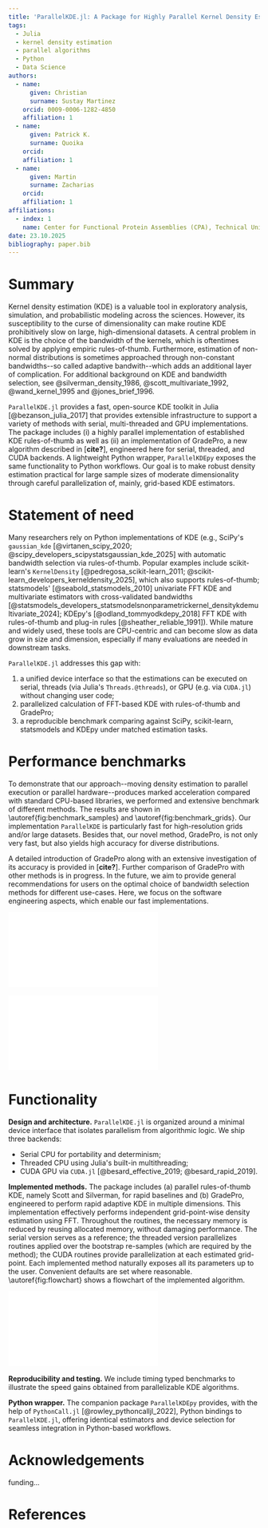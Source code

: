 ```yaml
---
title: 'ParallelKDE.jl: A Package for Highly Parallel Kernel Density Estimation'
tags:
  - Julia
  - kernel density estimation
  - parallel algorithms
  - Python
  - Data Science
authors:
  - name:
      given: Christian
      surname: Sustay Martinez
    orcid: 0009-0006-1282-4850
    affiliation: 1
  - name:
      given: Patrick K.
      surname: Quoika
    orcid:
    affiliation: 1
  - name:
      given: Martin
      surname: Zacharias
    orcid:
    affiliation: 1
affiliations:
  - index: 1
    name: Center for Functional Protein Assemblies (CPA), Technical University of Munich, Germany
date: 23.10.2025
bibliography: paper.bib
---
```


# Summary

Kernel density estimation (KDE) is a valuable tool in exploratory analysis, simulation, and probabilistic modeling across the sciences. However, its susceptibility to the curse of dimensionality can make routine KDE prohibitively slow on large, high-dimensional datasets. A central problem in KDE is the choice of the bandwidth of the kernels, which is oftentimes solved by applying empiric rules-of-thumb. Furthermore, estimation of non-normal distributions is sometimes approached through non-constant bandwidths--so called adaptive bandwith--which adds an additional layer of complication. For additional background on KDE and bandwidth selection, see @silverman_density_1986, @scott_multivariate_1992, @wand_kernel_1995 and @jones_brief_1996.

`ParallelKDE.jl` provides a fast, open-source KDE toolkit in Julia [@bezanson_julia_2017] that provides extensible infrastructure to support a variety of methods with serial, multi-threaded and GPU implementations. The package includes (i) a highly parallel implementation of established KDE rules-of-thumb as well as (ii) an implementation of GradePro, a new algorithm described in [**cite?**], engineered here for serial, threaded, and CUDA backends. A lightweight Python wrapper, `ParallelKDEpy` exposes the same functionality to Python workflows. Our goal is to make robust density estimation practical for large sample sizes of moderate dimensionality through careful parallelization of, mainly, grid-based KDE estimators. 

# Statement of need

Many researchers rely on Python implementations of KDE (e.g., SciPy's `gaussian_kde` [@virtanen_scipy_2020; @scipy_developers_scipystatsgaussian_kde_2025] with automatic bandwidth selection via rules-of-thumb. Popular examples include scikit-learn's `KernelDensity` [@pedregosa_scikit-learn_2011; @scikit-learn_developers_kerneldensity_2025], which also supports rules-of-thumb; statsmodels' [@seabold_statsmodels_2010] univariate FFT KDE and multivariate estimators with cross-validated bandwidths [@statsmodels_developers_statsmodelsnonparametrickernel_densitykdemultivariate_2024]; KDEpy's [@odland_tommyodkdepy_2018] FFT KDE with rules-of-thumb and plug-in rules [@sheather_reliable_1991]). While mature and widely used, these tools are CPU-centric and can become slow as data grow in size and dimension, especially if many evaluations are needed in downstream tasks.

`ParallelKDE.jl` addresses this gap with:

1. a unified device interface so that the estimations can be executed on serial, threads (via Julia's `Threads.@threads`), or GPU (e.g. via `CUDA.jl`) without changing user code;
2. parallelized calculation of FFT-based KDE with rules-of-thumb and GradePro;
3. a reproducible benchmark comparing against SciPy, scikit-learn, statsmodels and KDEpy under matched estimation tasks.

# Performance benchmarks

To demonstrate that our approach--moving density estimation to parallel execution or parallel hardware--produces marked acceleration compared with standard CPU-based libraries, we performed and extensive benchmark of different methods. The results are shown in \autoref{fig:benchmark_samples} and \autoref{fig:benchmark_grids}. Our implementation `ParallelKDE` is particularly fast for high-resolution grids and/or large datasets. 
Besides that, our novel method, GradePro, is not only very fast, but also yields high accuracy for diverse distributions. 

A detailed introduction of GradePro along with an extensive investigation of its accuracy is provided in [**cite?**]. Further comparison of GradePro with other methods is in progress. In the future, we aim to provide general recommendations for users on the optimal choice of bandwidth selection methods for different use-cases. Here, we focus on the software engineering aspects, which enable our fast implementations.

![Benchmark of common KDE packages and their estimators along with methods in ParallelKDE with respect to sample size. Relative mean times are reported where a value of 1.0 indicates that the estimator was the fastest for a sample size. The estimations were performed for 100 to 100000 samples in 1D with a grid of 500 points; and for 1000 to 1000000 samples in 2D with a grid of 100 points per dimension.\label{fig:benchmark_samples}](./benchmark_samples.pdf)

![Benchmark of common KDE packages and their estimators along with methods in ParallelKDE with respect to grid size. Relative mean times are reported where a value of 1.0 indicates that the estimator was the fastest for a grid size. The estimations were performed for 100 to 2500 grid points in 1D with 10000 samples; and for 33 to 300 grid points per dimension with 100000 samples in 2D.\label{fig:benchmark_grids}](./benchmark_grid.pdf)

# Functionality

**Design and architecture.** `ParallelKDE.jl` is organized around a minimal device interface that isolates parallelism from algorithmic logic. We ship three backends:

- Serial CPU for portability and determinism;
- Threaded CPU using Julia's built-in multithreading;
- CUDA GPU via `CUDA.jl` [@besard_effective_2019; @besard_rapid_2019].

**Implemented methods.** The package includes (a) parallel rules-of-thumb KDE, namely Scott and Silverman, for rapid baselines and (b) GradePro, engineered to perform rapid adaptive KDE in multiple dimensions. This implementation effectively performs independent grid-point-wise density estimation using FFT. Throughout the routines, the necessary memory is reduced by reusing allocated memory, without damaging performance. The serial version serves as a reference; the threaded version parallelizes routines applied over the bootstrap re-samples (which are required by the method); the CUDA routines provide parallelization at each estimated grid-point. Each implemented method naturally exposes all its parameters up to the user. Convenient defaults are set where reasonable. \autoref{fig:flowchart} shows a flowchart of the implemented algorithm.

![Flowchart of the parallelizable point-wise density estimation algorithm. \label{fig:flowchart}](./parallelkde_flowchart.pdf)

**Reproducibility and testing.** We include timing typed benchmarks to illustrate the speed gains obtained from parallelizable KDE algorithms.

**Python wrapper.** The companion package `ParallelKDEpy` provides, with the help of `PythonCall.jl` [@rowley_pythoncalljl_2022], Python bindings to `ParallelKDE.jl`, offering identical estimators and device selection for seamless integration in Python-based workflows.

# Acknowledgements

funding...

# References
